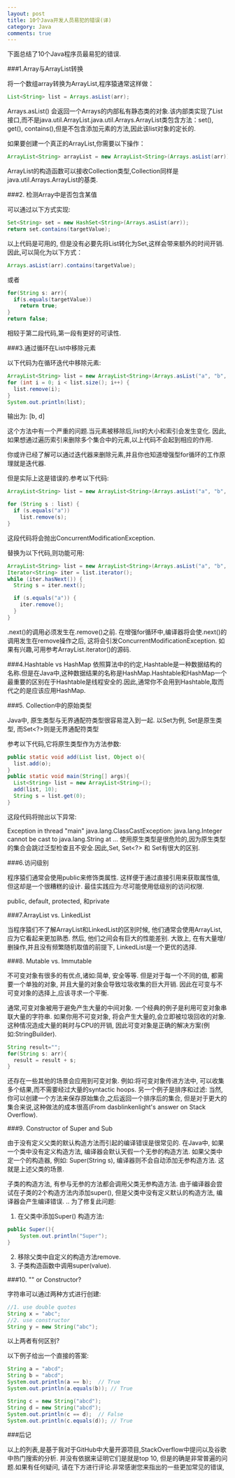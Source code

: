 ```yaml
---
layout: post
title: 10个Java开发人员易犯的错误(译)
category: Java
comments: true
---
```

下面总结了10个Java程序员最易犯的错误.

###1.Array与ArrayList转换

将一个数组array转换为ArrayList,程序猿通常这样做：
``` java
List<String> list = Arrays.asList(arr);
```



Arrays.asList() 会返回一个Arrays的内部私有静态类的对象.该内部类实现了List接口,而不是java.util.ArrayList.java.util.Arrays.ArrayList类包含方法：set(), get(), contains(),但是不包含添加元素的方法,因此该list对象的定长的.

如果要创建一个真正的ArrayList,你需要以下操作：
``` java
ArrayList<String> arrayList = new ArrayList<String>(Arrays.asList(arr));
```
ArrayList的构造函数可以接收Collection类型,Collection同样是java.util.Arrays.ArrayList的基类.

###2. 检测Array中是否包含某值

可以通过以下方式实现:
``` java
Set<String> set = new HashSet<String>(Arrays.asList(arr));
return set.contains(targetValue);
```
以上代码是可用的, 但是没有必要先将List转化为Set,这样会带来额外的时间开销.
因此,可以简化为以下方式：
``` java
Arrays.asList(arr).contains(targetValue);
```
或者
``` java
for(String s: arr){
  if(s.equals(targetValue))
    return true;
}
return false;
```
相较于第二段代码,第一段有更好的可读性.

###3.通过循环在List中移除元素

以下代码为在循环迭代中移除元素:
``` java
ArrayList<String> list = new ArrayList<String>(Arrays.asList("a", "b", "c", "d"));
for (int i = 0; i < list.size(); i++) {
  list.remove(i);
}
System.out.println(list);
```
输出为:
[b, d]

这个方法中有一个严重的问题.当元素被移除后,list的大小和索引会发生变化.  因此,如果想通过遍历索引来删除多个集合中的元素,以上代码不会起到相应的作用.

你或许已经了解可以通过迭代器来删除元素,并且你也知道增强型for循环的工作原理就是迭代器.

但是实际上这是错误的.参考以下代码:
``` java
ArrayList<String> list = new ArrayList<String>(Arrays.asList("a", "b", "c", "d"));

for (String s : list) {
  if (s.equals("a"))
    list.remove(s);
}
```
这段代码将会抛出ConcurrentModificationException.

替换为以下代码,则功能可用:
``` java
ArrayList<String> list = new ArrayList<String>(Arrays.asList("a", "b", "c", "d"));
Iterator<String> iter = list.iterator();
while (iter.hasNext()) {
  String s = iter.next();

  if (s.equals("a")) {
    iter.remove();
  }
}
```
.next()的调用必须发生在.remove()之前. 在增强for循环中,编译器将会使.next()的调用发生在remove操作之后, 这将会引发ConcurrentModificationException. 如果有兴趣,可用参考ArrayList.iterator()的源码.

###4.Hashtable vs HashMap
依照算法中的约定,Hashtable是一种数据结构的名称.但是在Java中,这种数据结果的名称是HashMap.Hashtable和HashMap一个最重要的区别在于Hashtable是线程安全的.因此,通常你不会用到Hashtable,取而代之的是应该应用HashMap.

###5. Collection中的原始类型

Java中, 原生类型与无界通配符类型很容易混入到一起. 以Set为例, Set是原生类型, 而Set<?>则是无界通配符类型

参考以下代码,它将原生类型作为方法参数:

``` java
public static void add(List list, Object o){
  list.add(o);
}
public static void main(String[] args){
  List<String> list = new ArrayList<String>();
  add(list, 10);
  String s = list.get(0);
}
```
这段代码将抛出以下异常:

Exception in thread "main" java.lang.ClassCastException: java.lang.Integer cannot be cast to java.lang.String
  at ...
使用原生类型是很危险的,因为原生类型的集合会跳过泛型检查且不安全.因此,Set, Set<?> 和 Set<Object>有很大的区别.

###6.访问级别

程序猿们通常会使用public来修饰类属性. 这样便于通过直接引用来获取属性值, 但这却是一个很糟糕的设计. 最佳实践应为:尽可能使用低级别的访问权限.

public, default, protected, 和private

###7.ArrayList vs. LinkedList

当程序猿们不了解ArrayList和LinkedList的区别时候, 他们通常会使用ArrayList, 应为它看起来更加熟悉. 然后, 他们之间会有巨大的性能差别. 大致上, 在有大量增/删操作,并且没有频繁随机取值的前提下, LinkedList是一个更优的选择.

###8. Mutable vs. Immutable


不可变对象有很多的有优点,诸如:简单, 安全等等. 但是对于每一个不同的值, 都需要一个单独的对象, 并且大量的对象会导致垃圾收集的巨大开销. 因此在可变与不可变对象的选择上,应该寻求一个平衡.

通常,可变对象被用于避免产生大量的中间对象. 一个经典的例子是利用可变对象串联大量的字符串. 如果你用不可变对象, 将会产生大量的,会立即被垃圾回收的对象. 这种情况造成大量的耗时与CPU的开销, 因此可变对象是正确的解决方案(例如:StringBuilder).

``` java
String result="";
for(String s: arr){
  result = result + s;
}
```
还存在一些其他的场景会应用到可变对象. 例如:将可变对象传进方法中, 可以收集多个结果,而不需要经过大量的syntactic hoops. 另一个例子是排序和过滤: 当然, 你可以创建一个方法来保存原始集合,之后返回一个排序后的集合, 但是对于更大的集合来说,这种做法的成本很高(From dasblinkenlight's answer on Stack Overflow).

###9. Constructor of Super and Sub

由于没有定义父类的默认构造方法而引起的编译错误是很常见的. 在Java中, 如果一个类中没有定义构造方法, 编译器会默认天假一个无参的构造方法. 如果父类中定一个的构造器, 例如: Super(String s), 编译器则不会自动添加无参构造方法. 这就是上述父类的场景.

子类的构造方法, 有参与无参的方法都会调用父类无参构造方法. 由于编译器会尝试在子类的2个构造方法内添加super(), 但是父类中没有定义默认的构造方法, 编译器会产生编译错误.
..
为了修复此问题:

1) 在父类中添加Super() 构造方法:

``` java
public Super(){
    System.out.println("Super");
}
```

2) 移除父类中自定义的构造方法remove.
3) 子类构造函数中调用super(value).

###10. "" or Constructor?

字符串可以通过两种方式进行创建:

``` java
//1. use double quotes
String x = "abc";
//2. use constructor
String y = new String("abc");
```
以上两者有何区别?

以下例子给出一个直接的答案:

``` java
String a = "abcd";
String b = "abcd";
System.out.println(a == b);  // True
System.out.println(a.equals(b)); // True

String c = new String("abcd");
String d = new String("abcd");
System.out.println(c == d);  // False
System.out.println(c.equals(d)); // True
```

###后记

以上的列表,是基于我对于GitHub中大量开源项目,StackOverflow中提问以及谷歌中热门搜索的分析. 并没有依据来证明它们是就是top 10, 但是的确是非常普遍的问题.如果有任何疑问, 请在下方进行评论.非常感谢您来指出的一些更加常见的错误,
